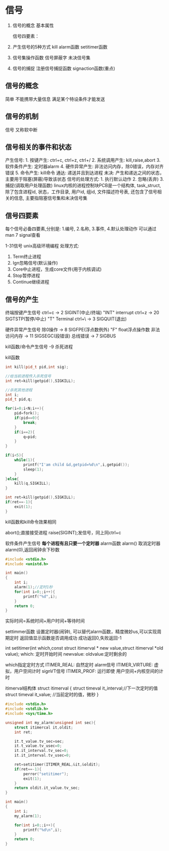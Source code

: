 # 信号
1. 信号的概念
    基本属性

    信号四要素：

2. 产生信号的5种方式
    kill
    alarm函数
    setitimer函数
3. 信号集操作函数
    信号屏蔽字
    未决信号集
4. 信号的捕捉
    注册信号捕捉函数
    signaction函数(重点)

##  信号的概念
简单
不能携带大量信息
满足某个特设条件才能发送
##  信号的机制
信号 又称软中断

## 信号相关的事件和状态
产生信号:
    1. 按键产生: ctrl+c, ctrl+z, ctrl+/
    2. 系统调用产生: kill,raise,abort
    3. 软件条件产生: 定时器alarm
    4. 硬件异常产生: 非法访问内存，除0错误，内存对齐错误
    5. 命令产生: kill命令
通达: 递送并且到达进程
未决: 产生和递达之间的状态，主要用于阻塞(屏蔽)导致该状态
信号的处理方式:
    1. 执行默认动作
    2. 忽略(丢弃)
    3. 捕捉(调取用户处理函数)
   linux内核的进程控制块PCB是一个结构体, task_struct, 除了包含进程id, 状态，工作目录, 用户id, 组id, 文件描述符号表, 还包含了信号相关的信息, 主要指阻塞信号集和未决信号集


## 信号四要素
每个信号必备四要素,分别是:
1.编号, 2.名称, 3.事件, 4.默认处理动作
可以通过man 7 signal查看

1-31信号
unix高级环境编程
处理方式:
1. Term终止进程
2. Ign忽略信号(默认操作)
3. Core中止进程，生成core文件(用于内核调试)
4. Stop暂停进程
5. Continue继续进程

## 信号的产生
终端按键产生信号
ctrl+c -> 2 SIGINT(中止/终端) "INT" interrupt
ctrl+z -> 20 SIGTSTP(暂停/中止) "T" Terminal
ctrl+\ -> 3 SIGQUIT(退出)

硬件异常产生信号
除0操作 -> 8 SIGFPE(浮点数例外) "F" float浮点操作数
非法访问内存 -> 11 SIGSEGC(段错误)
总线错误 -> 7 SIGBUS

kill函数/命令产生信号
-9 杀死进程

kill函数
```cpp
int kill(pid_t pid,int sig);

//给当前进程传入杀死信号
int ret=kill(getpid(),SIGKILL);

//杀死其他进程
int i;
pid_t pid,q;

for(i=0;i<N;i++){
    pid=fork();
    if(pid==0){
        break;
    }
    if(i==2){
        q=pid;
    }
}

if(i<5){
    while(1){
        printf("I'am child &d,getpid=%d\n",i,getpid());
        sleep(1);
    }
}else{
    kill(q,SIGKILL);
}

int ret=kill(getpid(),SIGKILL);
if(ret==-1){
    exit(1);
}
```
kill函数和kill命令效果相同

abort();直接接受进程
raise(SIGINT);发信号，同上同ctrl+c

软件条件产生信号
**每个进程有且只要一个定时器**
alarm函数
alarm()
取消定时器alarm(0),返回闹钟余下秒数

```cpp
#include <stdio.h>
#include <unistd.h>

int main()
{
    int i;
    alarm(1);//定时1秒
    for(int i=0;;i++){
        printf("%d",i);
    }
    return 0;
}
```

实际时间=系统时间+用户时间+等待时间

settimmer函数
设置定时器(闹钟), 可以替代alarm函数，精度微妙us,可以实现周期定时
返回值显示函数是否调用成功
成功返回0,失败返回-1

int setitimer(int which,const struct itimerval * new value,struct itimerval *old value);
which: 定时开始时间
newvalue:
oldvalue:定时剩余的

which指定定时方式
ITIMER_REAL: 自然定时 alarm信号
ITIMER_VIRTURE: 虚拟，用户空间计时 signVT信号
ITIMER_PROF: 运行即使 用户空间+内核空间的计时

itimerval结构体
struct itimerval {
    struct timeval it_interval;//下一次定时的值
    struct timeval it_value;   //当前定时的值，微秒
}

```cpp
#include <stdio.h>
#include <stdlib.h>
#include <sys/time.h>

unsigned int my_alarm(unsigned int sec){
    struct itimercal it,oldit;
    int ret;

    it.t_value.tv_sec=sec;
    it.t_value.tv_usec=0;
    it.it_interval.tv_sec=0;
    it.it_interval.tv_usec=0;

    ret=setitimer(ITIMER_REAL,&it,&oldit);
    if(ret==-1){
        perror("setitimer");
        exit(1);
    }
    return oldit.it_value.tv_sec;
}

int main()
{
    int i;
    my_alarm(1);

    for(int i=0;;i++){
        printf("%d\n",i);
    }
    return 0;
}
```

